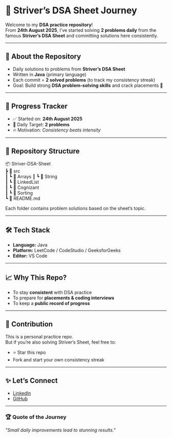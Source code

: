 # 🚀 Striver’s DSA Sheet Journey  

Welcome to my **DSA practice repository**!  
From **24th August 2025**, I’ve started solving **2 problems daily** from the famous **Striver’s DSA Sheet** and committing solutions here consistently.  

---

## 📌 About the Repository  
- Daily solutions to problems from **Striver’s DSA Sheet**  
- Written in **Java** (primary language)  
- Each commit = **2 solved problems** (to track my consistency streak)  
- Goal: Build strong **DSA problem-solving skills** and crack placements 🚀  

---

## 📅 Progress Tracker  
- ✅ Started on: **24th August 2025**  
- 🎯 Daily Target: **2 problems**  
- 🔥 Motivation: *Consistency beats intensity*  

---

## 📂 Repository Structure    
📦 Striver-DSA-Sheet  
 ┣ 📂 src  
 ┃ ┗ 📂 Arrays 
 ┃ ┗ 📂 String  
 ┃ ┗ 📂 LinkedList  
 ┃ ┗ 📂 Cognizant  
 ┃ ┗ 📂 Sorting  
 ┗ 📜 README.md  
  
Each folder contains problem solutions based on the sheet’s topic.

---

## 🛠 Tech Stack  
- **Language:** Java  
- **Platform:** LeetCode / CodeStudio / GeeksforGeeks  
- **Editor:** VS Code  

---

## 📈 Why This Repo?  
- To stay **consistent** with DSA practice  
- To prepare for **placements & coding interviews**  
- To keep a **public record of progress**  

---

## 🤝 Contribution  
This is a personal practice repo.  
But if you’re also solving Striver’s Sheet, feel free to:  
- ⭐ Star this repo  
- Fork and start your own consistency streak  

---

## ✨ Let’s Connect  
- [LinkedIn](https://www.linkedin.com/in/aniket-adhav-057b16264)  
- [GitHub](https://github.com/Anix12)  

---

### 🏆 Quote of the Journey  
*"Small daily improvements lead to stunning results."*
